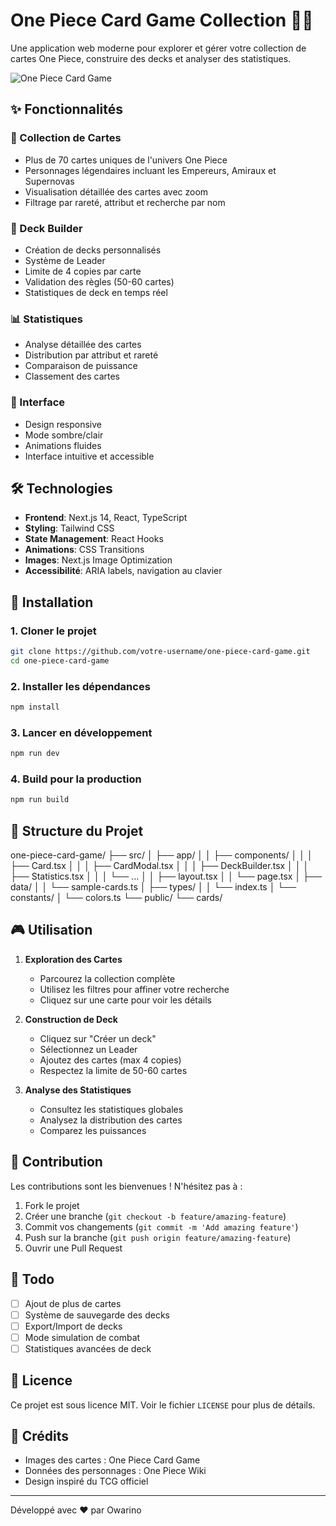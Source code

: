 # One Piece Card Game Collection 🏴‍☠️

Une application web moderne pour explorer et gérer votre collection de cartes One Piece, construire des decks et analyser des statistiques.

![One Piece Card Game](public/preview.png)

## ✨ Fonctionnalités

### 🎴 Collection de Cartes
- Plus de 70 cartes uniques de l'univers One Piece
- Personnages légendaires incluant les Empereurs, Amiraux et Supernovas
- Visualisation détaillée des cartes avec zoom
- Filtrage par rareté, attribut et recherche par nom

### 🎲 Deck Builder
- Création de decks personnalisés
- Système de Leader
- Limite de 4 copies par carte
- Validation des règles (50-60 cartes)
- Statistiques de deck en temps réel

### 📊 Statistiques
- Analyse détaillée des cartes
- Distribution par attribut et rareté
- Comparaison de puissance
- Classement des cartes

### 🎨 Interface
- Design responsive
- Mode sombre/clair
- Animations fluides
- Interface intuitive et accessible

## 🛠 Technologies

- **Frontend**: Next.js 14, React, TypeScript
- **Styling**: Tailwind CSS
- **State Management**: React Hooks
- **Animations**: CSS Transitions
- **Images**: Next.js Image Optimization
- **Accessibilité**: ARIA labels, navigation au clavier

## 🚀 Installation

### 1. Cloner le projet

```bash
git clone https://github.com/votre-username/one-piece-card-game.git
cd one-piece-card-game
```

### 2. Installer les dépendances

```bash
npm install
```

### 3. Lancer en développement

```bash
npm run dev
```

### 4. Build pour la production

```bash
npm run build
```

## 📁 Structure du Projet
one-piece-card-game/
├── src/
│ ├── app/
│ │ ├── components/
│ │ │ ├── Card.tsx
│ │ │ ├── CardModal.tsx
│ │ │ ├── DeckBuilder.tsx
│ │ │ ├── Statistics.tsx
│ │ │ └── ...
│ │ ├── layout.tsx
│ │ └── page.tsx
│ ├── data/
│ │ └── sample-cards.ts
│ ├── types/
│ │ └── index.ts
│ └── constants/
│ └── colors.ts
└── public/
└── cards/

## 🎮 Utilisation

1. **Exploration des Cartes**
   - Parcourez la collection complète
   - Utilisez les filtres pour affiner votre recherche
   - Cliquez sur une carte pour voir les détails

2. **Construction de Deck**
   - Cliquez sur "Créer un deck"
   - Sélectionnez un Leader
   - Ajoutez des cartes (max 4 copies)
   - Respectez la limite de 50-60 cartes

3. **Analyse des Statistiques**
   - Consultez les statistiques globales
   - Analysez la distribution des cartes
   - Comparez les puissances

## 🤝 Contribution

Les contributions sont les bienvenues ! N'hésitez pas à :
1. Fork le projet
2. Créer une branche (`git checkout -b feature/amazing-feature`)
3. Commit vos changements (`git commit -m 'Add amazing feature'`)
4. Push sur la branche (`git push origin feature/amazing-feature`)
5. Ouvrir une Pull Request

## 📝 Todo

- [ ] Ajout de plus de cartes
- [ ] Système de sauvegarde des decks
- [ ] Export/Import de decks
- [ ] Mode simulation de combat
- [ ] Statistiques avancées de deck

## 📜 Licence

Ce projet est sous licence MIT. Voir le fichier `LICENSE` pour plus de détails.

## 🙏 Crédits

- Images des cartes : One Piece Card Game
- Données des personnages : One Piece Wiki
- Design inspiré du TCG officiel

---

Développé avec ❤️ par Owarino